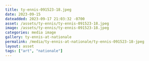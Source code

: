 ```yaml
---
title: ty-ennis-091523-18.jpeg
date: 2023-09-15
dateadded: 2023-09-17 21:03:32 -0700
asset: /assets/ty-ennis/ty-ennis-091523-18.jpeg
image: /assets/ty-ennis/ty-ennis-091523-18.jpeg
categories: media image
gallery: ty-ennis-at-nationale
permalink: /media/ty-ennis-at-nationale/ty-ennis-091523-18-jpeg
layout: asset
tags: ["art", "nationale"]
--- 
```

